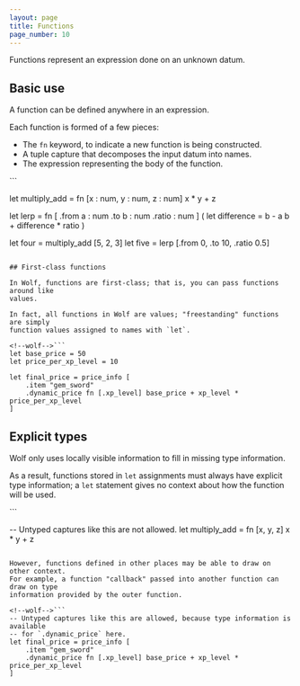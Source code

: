 ```yaml
---
layout: page
title: Functions
page_number: 10
---
```


Functions represent an expression done on an unknown datum.

## Basic use

A function can be defined anywhere in an expression.

Each function is formed of a few pieces:

- The `fn` keyword, to indicate a new function is being constructed.
- A tuple capture that decomposes the input datum into names.
- The expression representing the body of the function.

<!--wolf-->```
let multiply_add = fn [x : num, y : num, z : num] x * y + z

let lerp = fn [
	.from a : num
	.to b   : num
	.ratio  : num
] (
	let difference = b - a
	b + difference * ratio
)

let four = multiply_add [5, 2, 3]
let five = lerp [.from 0, .to 10, .ratio 0.5]
```

## First-class functions

In Wolf, functions are first-class; that is, you can pass functions around like
values.

In fact, all functions in Wolf are values; "freestanding" functions are simply
function values assigned to names with `let`.

<!--wolf-->```
let base_price = 50
let price_per_xp_level = 10

let final_price = price_info [
	.item "gem_sword"
	.dynamic_price fn [.xp_level] base_price + xp_level * price_per_xp_level
]
```

## Explicit types

Wolf only uses locally visible information to fill in missing type information.

As a result, functions stored in `let` assignments must always have explicit
type information; a `let` statement gives no context about how the function will
be used.

<!--wolf-->```
-- Untyped captures like this are not allowed.
let multiply_add = fn [x, y, z] x * y + z
```

However, functions defined in other places may be able to draw on other context.
For example, a function "callback" passed into another function can draw on type
information provided by the outer function.

<!--wolf-->```
-- Untyped captures like this are allowed, because type information is available
-- for `.dynamic_price` here.
let final_price = price_info [
	.item "gem_sword"
	.dynamic_price fn [.xp_level] base_price + xp_level * price_per_xp_level
]
```